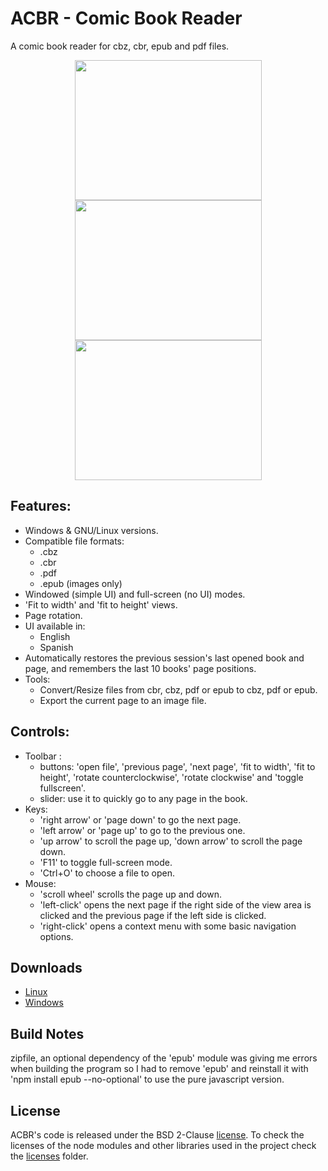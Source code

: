 # ACBR - Comic Book Reader

A comic book reader for cbz, cbr, epub and pdf files.

<p align="center">
  <img width="299" height="224" src="https://raw.githubusercontent.com/binarynonsense/comic-book-reader/master/screenshots/screenshot_01.jpg"> <img width="299" height="224" src="https://raw.githubusercontent.com/binarynonsense/comic-book-reader/master/screenshots/screenshot_02.jpg"> <img width="299" height="224" src="https://raw.githubusercontent.com/binarynonsense/comic-book-reader/master/screenshots/screenshot_03.jpg">
</p>

## Features:

- Windows & GNU/Linux versions.
- Compatible file formats:
  - .cbz
  - .cbr
  - .pdf
  - .epub (images only)
- Windowed (simple UI) and full-screen (no UI) modes.
- 'Fit to width' and 'fit to height' views.
- Page rotation.
- UI available in:
  - English
  - Spanish
- Automatically restores the previous session's last opened book and page, and remembers the last 10 books' page positions.
- Tools:
  - Convert/Resize files from cbr, cbz, pdf or epub to cbz, pdf or epub.
  - Export the current page to an image file.

## Controls:

- Toolbar :
  - buttons: 'open file', 'previous page', 'next page', 'fit to width', 'fit to height', 'rotate counterclockwise', 'rotate clockwise' and 'toggle fullscreen'.
  - slider: use it to quickly go to any page in the book.
- Keys:
  - 'right arrow' or 'page down' to go the next page.
  - 'left arrow' or 'page up' to go to the previous one.
  - 'up arrow' to scroll the page up, 'down arrow' to scroll the page down.
  - 'F11' to toggle full-screen mode.
  - 'Ctrl+O' to choose a file to open.
- Mouse:
  - 'scroll wheel' scrolls the page up and down.
  - 'left-click' opens the next page if the right side of the view area is clicked and the previous page if the left side is clicked.
  - 'right-click' opens a context menu with some basic navigation options.

## Downloads

- [Linux](https://github.com/binarynonsense/comic-book-reader/releases/download/v1.2.0/ACBR_Linux_1.2.0.zip)
- [Windows](https://github.com/binarynonsense/comic-book-reader/releases/download/v1.2.0/ACBR_Windows_1.2.0.zip)

## Build Notes

zipfile, an optional dependency of the 'epub' module was giving me errors when building the program so I had to remove 'epub' and reinstall it with 'npm install epub --no-optional' to use the pure javascript version.

## License

ACBR's code is released under the BSD 2-Clause [license](./LICENSE). To check the licenses of the node modules and other libraries used in the project check the [licenses](./licenses/) folder.
